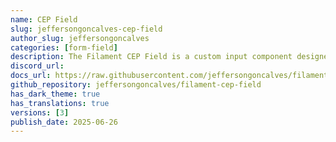 ```yaml
---
name: CEP Field
slug: jeffersongoncalves-cep-field
author_slug: jeffersongoncalves
categories: [form-field]
description: The Filament CEP Field is a custom input component designed specifically for Brazilian postal codes (CEP - Código de Endereçamento Postal).
discord_url: 
docs_url: https://raw.githubusercontent.com/jeffersongoncalves/filament-cep-field/1.x/README.md
github_repository: jeffersongoncalves/filament-cep-field
has_dark_theme: true
has_translations: true
versions: [3]
publish_date: 2025-06-26
---
```

